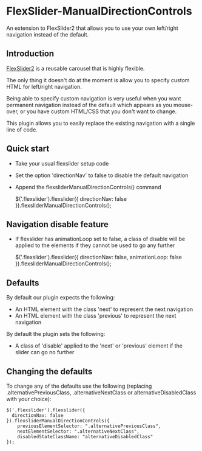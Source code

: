 FlexSlider-ManualDirectionControls
==================================

An extension to FlexSlider2 that allows you to use your own left/right navigation instead of the default.

## Introduction

[FlexSlider2](http://flexslider.woothemes.com/) is a reusable carousel that is highly flexible. 

The only thing it doesn't do at the moment is allow	 you to specify custom HTML for left/right navigation. 

Being able to specify custom navigation is very useful when you want permanent navigation instead of the default which appears as you mouse-over, or you have custom HTML/CSS that you don't want to change.

This plugin allows you to easily replace the existing navigation with a single line of code.

## Quick start

* Take your usual flexslider setup code
* Set the option 'directionNav' to false to disable the default navigation
* Append the flexsliderManualDirectionControls() command

	$('.flexslider').flexslider({
		directionNav: false
	}).flexsliderManualDirectionControls();

## Navigation disable feature

* If flexslider has animationLoop set to false, a class of disable will be applied to the elements if they cannot be used to go any further

	$('.flexslider').flexslider({
		directionNav: false,
		animationLoop: false
	}).flexsliderManualDirectionControls();
	
	
## Defaults

By default our plugin expects the following:

* An HTML element with the class 'next' to represent the next navigation
* An HTML element with the class 'previous' to represent the next navigation

By default the plugin sets the following:

* A class of 'disable' applied to the 'next' or 'previous' element if the slider can go no further

## Changing the defaults

To change any of the defaults use the following (replacing .alternativePreviousClass, .alternativeNextClass or alternativeDisabledClass with your choice):

	$('.flexslider').flexslider({
	  directionNav: false
	}).flexsliderManualDirectionControls({
		previousElementSelector: ".alternativePreviousClass",
		nextElementSelector: ".alternativeNextClass",
		disabledStateClassName: "alternativeDisabledClass"
	});



